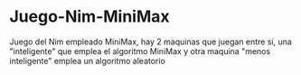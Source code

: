 # Juego-Nim-MiniMax
Juego del Nim empleado MiniMax, hay 2 maquinas que juegan entre si, una "inteligente" que emplea el algoritmo MiniMax y otra maquina "menos inteligente" emplea un algoritmo aleatorio
